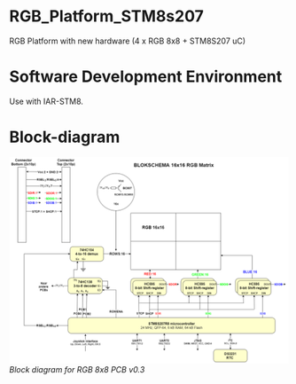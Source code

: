 # RGB_Platform_STM8s207
RGB Platform with new hardware (4 x RGB 8x8 + STM8S207 uC)

# Software Development Environment
Use with IAR-STM8.

# Block-diagram
![frontpanel](img/Blokschema_RGB16x16.png)<br>
*Block diagram for RGB 8x8 PCB v0.3*
